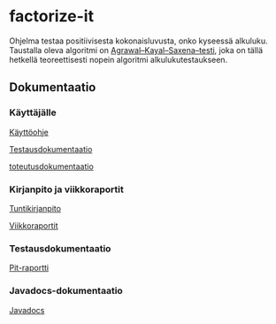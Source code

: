 # factorize-it
Ohjelma testaa positiivisesta kokonaisluvusta, onko kyseessä alkuluku.
Taustalla oleva algoritmi on [Agrawal–Kayal–Saxena–testi](https://en.wikipedia.org/wiki/AKS_primality_test),
joka on tällä hetkellä teoreettisesti nopein algoritmi alkulukutestaukseen.

## Dokumentaatio

### Käyttäjälle

[Käyttöohje](documentation/kayttoohje.md)

[Testausdokumentaatio](documentation/testausdokumentaatio.md)

[toteutusdokumentaatio](documentation/toteutusdokumentaatio.md)

### Kirjanpito ja viikkoraportit

[Tuntikirjanpito](documentation/tuntikirjanpito.md)

[Viikkoraportit](documentation/viikkoraportit/)

### Testausdokumentaatio

[Pit-raportti](http://htmlpreview.github.io/?https://github.com/aleksisv/factorize-it/blob/master/documentation/pit/201704281333/index.html)

### Javadocs-dokumentaatio

[Javadocs](http://htmlpreview.github.io/?https://github.com/aleksisv/factorize-it/blob/master/apidocs/index.html)
